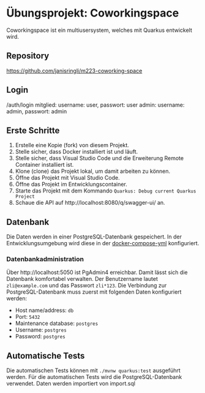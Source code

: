 # Übungsprojekt: Coworkingspace

Coworkingspace ist ein multiusersystem, welches mit Quarkus entwickelt wird.

## Repository
https://github.com/janisringli/m223-coworking-space


## Login
/auth/login
mitglied: username: user, passwort: user
admin: username: admin, passwort: admin


## Erste Schritte

1. Erstelle eine Kopie (fork) von diesem Projekt.
2. Stelle sicher, dass Docker installiert ist und läuft.
3. Stelle sicher, dass Visual Studio Code und die Erweiterung Remote Container installiert ist.
4. Klone (clone) das Projekt lokal, um damit arbeiten zu können.
5. Öffne das Projekt mit Visual Studio Code.
6. Öffne das Projekt im Entwicklungscontainer.
7. Starte das Projekt mit dem Kommando `Quarkus: Debug current Quarkus Project`
8. Schaue die API auf http://localhost:8080/q/swagger-ui/ an.

## Datenbank

Die Daten werden in einer PostgreSQL-Datenbank gespeichert. In der Entwicklungsumgebung wird diese in der [docker-compose-yml](./.devcontainer/docker-compose.yml) konfiguriert.

### Datenbankadministration

Über http://localhost:5050 ist PgAdmin4 erreichbar. Damit lässt sich die Datenbank komfortabel verwalten. Der Benutzername lautet `zli@example.com` und das Passwort `zli*123`. Die Verbindung zur PostgreSQL-Datenbank muss zuerst mit folgenden Daten konfiguriert werden:
 - Host name/address: `db`
 - Port: `5432`
 - Maintenance database: `postgres`
 - Username: `postgres`
 - Password: `postgres`

## Automatische Tests

Die automatischen Tests können mit `./mvnw quarkus:test` ausgeführt werden. Für die automatischen Tests wird die PostgreSQL-Datenbank verwendet. Daten werden importiert von import.sql